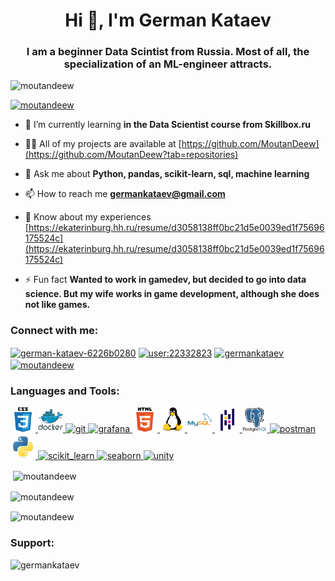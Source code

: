 <h1 align="center">Hi 👋, I'm German Kataev</h1>
<h3 align="center">I am a beginner Data Scintist from Russia. Most of all, the specialization of an ML-engineer attracts.</h3>

<p align="left"> <img src="https://komarev.com/ghpvc/?username=moutandeew&label=Profile%20views&color=0e75b6&style=flat" alt="moutandeew" /> </p>

<p align="left"> <a href="https://github.com/ryo-ma/github-profile-trophy"><img src="https://github-profile-trophy.vercel.app/?username=moutandeew" alt="moutandeew" /></a> </p>

- 🌱 I’m currently learning **in the Data Scientist course from Skillbox.ru**

- 👨‍💻 All of my projects are available at [https://github.com/MoutanDeew](https://github.com/MoutanDeew?tab=repositories)

- 💬 Ask me about **Python, pandas, scikit-learn, sql, machine learning**

- 📫 How to reach me **germankataev@gmail.com**

- 📄 Know about my experiences [https://ekaterinburg.hh.ru/resume/d3058138ff0bc21d5e0039ed1f75696175524c](https://ekaterinburg.hh.ru/resume/d3058138ff0bc21d5e0039ed1f75696175524c)

- ⚡ Fun fact **Wanted to work in gamedev, but decided to go into data science. But my wife works in game development, although she does not like games.**

<h3 align="left">Connect with me:</h3>
<p align="left">
<a href="https://linkedin.com/in/german-kataev-6226b0280" target="blank"><img align="center" src="https://raw.githubusercontent.com/rahuldkjain/github-profile-readme-generator/master/src/images/icons/Social/linked-in-alt.svg" alt="german-kataev-6226b0280" height="30" width="40" /></a>
<a href="https://stackoverflow.com/users/user:22332823" target="blank"><img align="center" src="https://raw.githubusercontent.com/rahuldkjain/github-profile-readme-generator/master/src/images/icons/Social/stack-overflow.svg" alt="user:22332823" height="30" width="40" /></a>
<a href="https://kaggle.com/germankataev" target="blank"><img align="center" src="https://raw.githubusercontent.com/rahuldkjain/github-profile-readme-generator/master/src/images/icons/Social/kaggle.svg" alt="germankataev" height="30" width="40" /></a>
<a href="https://discord.gg/moutandeew" target="blank"><img align="center" src="https://raw.githubusercontent.com/rahuldkjain/github-profile-readme-generator/master/src/images/icons/Social/discord.svg" alt="moutandeew" height="30" width="40" /></a>
</p>

<h3 align="left">Languages and Tools:</h3>
<p align="left"> <a href="https://www.w3schools.com/css/" target="_blank" rel="noreferrer"> <img src="https://raw.githubusercontent.com/devicons/devicon/master/icons/css3/css3-original-wordmark.svg" alt="css3" width="40" height="40"/> </a> <a href="https://www.docker.com/" target="_blank" rel="noreferrer"> <img src="https://raw.githubusercontent.com/devicons/devicon/master/icons/docker/docker-original-wordmark.svg" alt="docker" width="40" height="40"/> </a> <a href="https://git-scm.com/" target="_blank" rel="noreferrer"> <img src="https://www.vectorlogo.zone/logos/git-scm/git-scm-icon.svg" alt="git" width="40" height="40"/> </a> <a href="https://grafana.com" target="_blank" rel="noreferrer"> <img src="https://www.vectorlogo.zone/logos/grafana/grafana-icon.svg" alt="grafana" width="40" height="40"/> </a> <a href="https://www.w3.org/html/" target="_blank" rel="noreferrer"> <img src="https://raw.githubusercontent.com/devicons/devicon/master/icons/html5/html5-original-wordmark.svg" alt="html5" width="40" height="40"/> </a> <a href="https://www.linux.org/" target="_blank" rel="noreferrer"> <img src="https://raw.githubusercontent.com/devicons/devicon/master/icons/linux/linux-original.svg" alt="linux" width="40" height="40"/> </a> <a href="https://www.mysql.com/" target="_blank" rel="noreferrer"> <img src="https://raw.githubusercontent.com/devicons/devicon/master/icons/mysql/mysql-original-wordmark.svg" alt="mysql" width="40" height="40"/> </a> <a href="https://pandas.pydata.org/" target="_blank" rel="noreferrer"> <img src="https://raw.githubusercontent.com/devicons/devicon/2ae2a900d2f041da66e950e4d48052658d850630/icons/pandas/pandas-original.svg" alt="pandas" width="40" height="40"/> </a> <a href="https://www.postgresql.org" target="_blank" rel="noreferrer"> <img src="https://raw.githubusercontent.com/devicons/devicon/master/icons/postgresql/postgresql-original-wordmark.svg" alt="postgresql" width="40" height="40"/> </a> <a href="https://postman.com" target="_blank" rel="noreferrer"> <img src="https://www.vectorlogo.zone/logos/getpostman/getpostman-icon.svg" alt="postman" width="40" height="40"/> </a> <a href="https://www.python.org" target="_blank" rel="noreferrer"> <img src="https://raw.githubusercontent.com/devicons/devicon/master/icons/python/python-original.svg" alt="python" width="40" height="40"/> </a> <a href="https://scikit-learn.org/" target="_blank" rel="noreferrer"> <img src="https://upload.wikimedia.org/wikipedia/commons/0/05/Scikit_learn_logo_small.svg" alt="scikit_learn" width="40" height="40"/> </a> <a href="https://seaborn.pydata.org/" target="_blank" rel="noreferrer"> <img src="https://seaborn.pydata.org/_images/logo-mark-lightbg.svg" alt="seaborn" width="40" height="40"/> </a> <a href="https://unity.com/" target="_blank" rel="noreferrer"> <img src="https://www.vectorlogo.zone/logos/unity3d/unity3d-icon.svg" alt="unity" width="40" height="40"/> </a> </p>


<p>&nbsp;<img align="center" src="https://github-readme-stats.vercel.app/api?username=moutandeew&show_icons=true&locale=en" alt="moutandeew" /></p>

<p><img align="center" src="https://github-readme-streak-stats.herokuapp.com/?user=moutandeew&" alt="moutandeew" /></p>

<p><img align="center" src="https://github-readme-stats.vercel.app/api/top-langs?username=moutandeew&show_icons=true&locale=en&layout=compact" alt="moutandeew" /></p>


<h3 align="left">Support:</h3>
<p><a href="https://www.buymeacoffee.com/germankataev"> <img align="left" src="https://cdn.buymeacoffee.com/buttons/v2/default-yellow.png" height="50" width="210" alt="germankataev" /></a></p><br><br>

